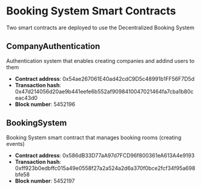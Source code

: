 # Booking System Smart Contracts

Two smart contracts are deployed to use the Decentralized Booking System

## CompanyAuthentication

Authentication system that enables creating companies and addind users to them

- **Contract address**: 0x54ae267061E40ad42cdC9D5c48991b1FF56F7D5d
- **Transaction hash**: 0x47d214056d20ae9b441eefe6b552af9098410047021464fa7cba1b80ceac43d0
- **Block number**: 5452196

## BookingSystem

Booking System smart contract that manages booking rooms (creating events)

- **Contract address**: 0x586dB33D77aA97d7FCD96f800361eA613A4e9193
- **Transaction hash**: 0xff923b0edbffc015a49e0558f27a2a524a2d6a370f0bce2fcf34f95a698bfe58
- **Block number**: 5452197
